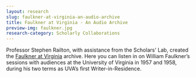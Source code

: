 ```yaml
---
layout: research
slug: faulkner-at-virginia-an-audio-archive
title: Faulkner at Virginia - An Audio Archive
preview-img: faulkner.jpg
research-category: Scholarly Collaborations
---
```


Professor Stephen Railton, with assistance from the Scholars' Lab, created the [Faulkner at Virginia](http://faulkner.lib.virginia.edu/) archive. Here you can listen in on William Faulkner’s sessions with audiences at the University of Virginia in 1957 and 1958, during his two terms as UVA’s first Writer-in-Residence.
